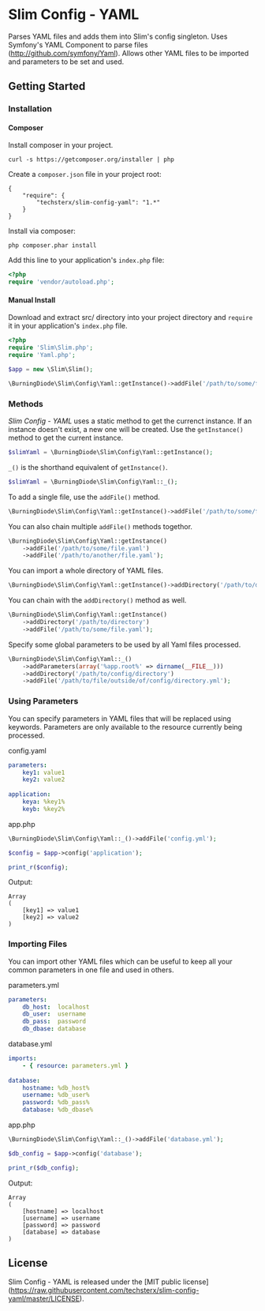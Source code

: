 # Slim Config - YAML

Parses YAML files and adds them into Slim's config singleton.
Uses Symfony's YAML Component to parse files (http://github.com/symfony/Yaml).
Allows other YAML files to be imported and parameters to be set and used.

## Getting Started

### Installation

#### Composer

Install composer in your project.
```
curl -s https://getcomposer.org/installer | php
```
Create a ```composer.json``` file in your project root:
```
{
	"require": {
		"techsterx/slim-config-yaml": "1.*"
	}
}
```
Install via composer:
```
php composer.phar install
```
Add this line to your application's ```index.php``` file:
```php
<?php
require 'vendor/autoload.php';
```

#### Manual Install

Download and extract src/ directory into your project directory and ```require``` it in your
application's ```index.php``` file.
```php
<?php
require 'Slim\Slim.php';
require 'Yaml.php';

$app = new \Slim\Slim();

\BurningDiode\Slim\Config\Yaml::getInstance()->addFile('/path/to/some/file');
```

### Methods

*Slim Config - YAML* uses a static method to get the currenct instance.
If an instance doesn't exist, a new one will be created.
Use the ```getInstance()``` method to get the current instance.

```php
$slimYaml = \BurningDiode\Slim\Config\Yaml::getInstance();
```

```_()``` is the shorthand equivalent of ```getInstance()```.

```php
$slimYaml = \BurningDiode\Slim\Config\Yaml::_();
```

To add a single file, use the ```addFile()``` method.
```php
\BurningDiode\Slim\Config\Yaml::getInstance()->addFile('/path/to/some/file.yaml');
```

You can also chain multiple ```addFile()``` methods togethor.
```php
\BurningDiode\Slim\Config\Yaml::getInstance()
    ->addFile('/path/to/some/file.yaml')
    ->addFile('/path/to/another/file.yaml');
```

You can import a whole directory of YAML files.
```php
\BurningDiode\Slim\Config\Yaml::getInstance()->addDirectory('/path/to/directory');
```

You can chain with the ```addDirectory()``` method as well.
```php
\BurningDiode\Slim\Config\Yaml::getInstance()
    ->addDirectory('/path/to/directory')
    ->addFile('/path/to/some/file.yaml');
```

Specify some global parameters to be used by all Yaml files processed.
```php
\BurningDiode\Slim\Config\Yaml::_()
    ->addParameters(array('%app.root%' => dirname(__FILE__)))
    ->addDirectory('/path/to/config/directory')
    ->addFile('/path/to/file/outside/of/config/directory.yml');
```

### Using Parameters

You can specify parameters in YAML files that will be replaced using keywords. Parameters are only available to the resource currently being processed.

config.yaml
```yaml
parameters:
    key1: value1
    key2: value2
    
application:
    keya: %key1%
    keyb: %key2%
```

app.php
```php
\BurningDiode\Slim\Config\Yaml::_()->addFile('config.yml');

$config = $app->config('application');

print_r($config);
```

Output:
```
Array
(
    [key1] => value1
    [key2] => value2
)
```

### Importing Files

You can import other YAML files which can be useful to keep all your common parameters in one file and used in others.

parameters.yml
```yaml
parameters:
    db_host:  localhost
    db_user:  username
    db_pass:  password
    db_dbase: database
```

database.yml
```yaml
imports:
    - { resource: parameters.yml }
    
database:
    hostname: %db_host%
    username: %db_user%
    password: %db_pass%
    database: %db_dbase%
```

app.php
```php
\BurningDiode\Slim\Config\Yaml::_()->addFile('database.yml');

$db_config = $app->config('database');

print_r($db_config);
```

Output:
```
Array
(
    [hostname] => localhost
    [username] => username
    [password] => password
    [database] => database
)
```
    
## License

Slim Config - YAML is released under the [MIT public license] (https://raw.githubusercontent.com/techsterx/slim-config-yaml/master/LICENSE).
